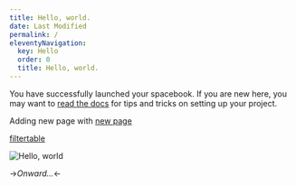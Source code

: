 ```yaml
---
title: Hello, world.
date: Last Modified 
permalink: /
eleventyNavigation:
  key: Hello 
  order: 0
  title: Hello, world.
---
```

You have successfully launched your spacebook. If you are new here, you may want to [read the docs](https://spacebook.app/) for tips and tricks on setting up your project.

Adding new page with [new page](content/pages/newPage)

[filtertable](content/pages/filtertable)

![Hello, world](/content/images/hello.jpg)

->*Onward...*<-



